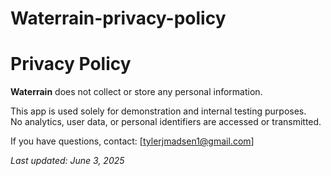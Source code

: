 # Waterrain-privacy-policy
# Privacy Policy

**Waterrain** does not collect or store any personal information.

This app is used solely for demonstration and internal testing purposes.  
No analytics, user data, or personal identifiers are accessed or transmitted.

If you have questions, contact: [tylerjmadsen1@gmail.com]

_Last updated: June 3, 2025_
